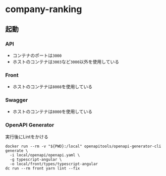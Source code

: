 # company-ranking

## 起動

### API

- コンテナのポートは`3000`
- ホストのコンテナは`3003`など`3000`以外を使用している

### Front

- ホストのコンテナは`8008`を使用している

### Swagger

- ホストのコンテナは`8000`を使用している


### OpenAPI Generator

実行後にLintをかける

```
docker run --rm -v "${PWD}:/local" openapitools/openapi-generator-cli generate \
  -i local/openapi/openapi.yaml \
  -g typescript-angular \
  -o local/front/types/typescript-angular
dc run --rm front yarn lint --fix
```
